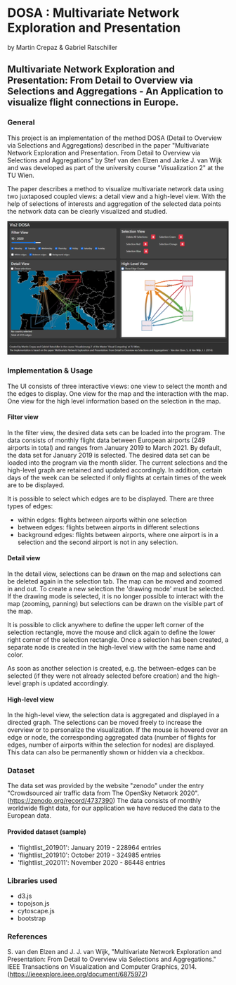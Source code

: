 # DOSA : Multivariate Network Exploration and Presentation

by Martin Crepaz & Gabriel Ratschiller

## Multivariate Network Exploration and Presentation: From Detail to Overview via Selections and Aggregations - An Application to visualize flight connections in Europe.

### General
This project is an implementation of the method DOSA (Detail to Overview via Selections and Aggregations) described in the paper "Multivariate Network Exploration and Presentation. From Detail to Overview via Selections and Aggregations" by Stef van den Elzen and Jarke J. van Wijk and was developed as part of the university course "Visualization 2" at the TU Wien.

The paper describes a method to visualize multivariate network data using two juxtaposed coupled views: a detail view and a high-level view.
With the help of selections of interests and aggregation of the selected data points the network data can be clearly visualized and studied.

![](dosa/website/GUI_dosa_impl.PNG)

### Implementation & Usage
The UI consists of three interactive views: one view to select the month and the edges to display. One view for the map and the interaction with the map. One view for the high level information based on the selection in the map.

#### Filter view
In the filter view, the desired data sets can be loaded into the program. The data consists of monthly flight data between European airports (249 airports in total) and ranges from January 2019 to March 2021. By default, the data set for January 2019 is selected. The desired data set can be loaded into the program via the month slider. The current selections and the high-level graph are retained and updated accordingly.
In addition, certain days of the week can be selected if only flights at certain times of the week are to be displayed.

It is possible to select which edges are to be displayed. There are three types of edges:
- within edges: flights between airports within one selection
- between edges: flights between airports in different selections
- background edges: flights between airports, where one airport is in a selection and the second airport is not in any selection.

#### Detail view
In the detail view, selections can be drawn on the map and selections can be deleted again in the selection tab. The map can be moved and zoomed in and out. To create a new selection the 'drawing mode' must be selected. If the drawing mode is selected, it is no longer possible to interact with the map (zooming, panning) but selections can be drawn on the visible part of the map.

It is possible to click anywhere to define the upper left corner of the selection rectangle, move the mouse and click again to define the lower right corner of the selection rectangle. Once a selection has been created, a separate node is created in the high-level view with the same name and color.

As soon as another selection is created, e.g. the between-edges can be selected (if they were not already selected before creation) and the high-level graph is updated accordingly.

#### High-level view
In the high-level view, the selection data is aggregated and displayed in a directed graph. The selections can be moved freely to increase the overview or to personalize the visualization. If the mouse is hovered over an edge or node, the corresponding aggregated data (number of flights for edges, number of airports within the selection for nodes) are displayed. This data can also be permanently shown or hidden via a checkbox.

### Dataset
The data set was provided by the website "zenodo" under the entry "Crowdsourced air traffic data from The OpenSky Network 2020". (https://zenodo.org/record/4737390)
The data consists of monthly worldwide flight data, for our application we have reduced the data to the European data.

#### Provided dataset (sample)
- 'flightlist_201901': January 2019 - 228964 entries
- 'flightlist_201910': October 2019 - 324985 entries
- 'flightlist_202011': November 2020 - 86448 entries

### Libraries used
- d3.js
- topojson.js
- cytoscape.js
- bootstrap

### References
S. van den Elzen and J. J. van Wijk, "Multivariate Network Exploration and Presentation: From Detail to Overview via Selections and Aggregations." IEEE Transactions on Visualization and Computer Graphics, 2014. (https://ieeexplore.ieee.org/document/6875972)